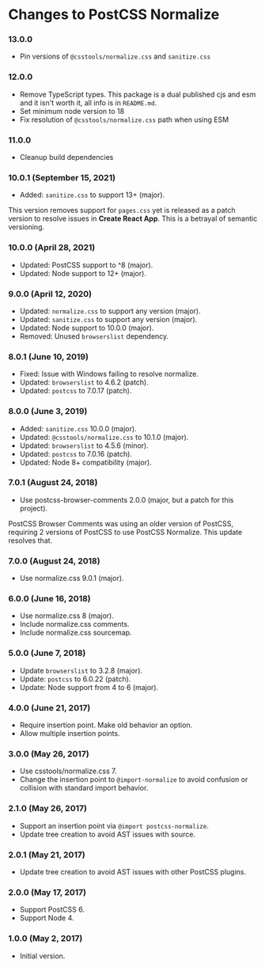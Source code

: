 # Changes to PostCSS Normalize

### 13.0.0

- Pin versions of `@csstools/normalize.css` and `sanitize.css`

### 12.0.0

- Remove TypeScript types. This package is a dual published cjs and esm and it isn't worth it, all info is in `README.md`.
- Set minimum node version to 18
- Fix resolution of `@csstools/normalize.css` path when using ESM

### 11.0.0

- Cleanup build dependencies

### 10.0.1 (September 15, 2021)

- Added: `sanitize.css` to support 13+ (major).

This version removes support for `pages.css` yet is released as a patch version
to resolve issues in **Create React App**. This is a betrayal of semantic
versioning.

### 10.0.0 (April 28, 2021)

- Updated: PostCSS support to ^8 (major).
- Updated: Node support to 12+ (major).

### 9.0.0 (April 12, 2020)

- Updated: `normalize.css` to support any version (major).
- Updated: `sanitize.css` to support any version (major).
- Updated: Node support to 10.0.0 (major).
- Removed: Unused `browserslist` dependency.

### 8.0.1 (June 10, 2019)

- Fixed: Issue with Windows failing to resolve normalize.
- Updated: `browserslist` to 4.6.2 (patch).
- Updated: `postcss` to 7.0.17 (patch).

### 8.0.0 (June 3, 2019)

- Added: `sanitize.css` 10.0.0 (major).
- Updated: `@csstools/normalize.css` to 10.1.0 (major).
- Updated: `browserslist` to 4.5.6 (minor).
- Updated: `postcss` to 7.0.16 (patch).
- Updated: Node 8+ compatibility (major).

### 7.0.1 (August 24, 2018)

- Use postcss-browser-comments 2.0.0 (major, but a patch for this project).

PostCSS Browser Comments was using an older version of PostCSS, requiring 2
versions of PostCSS to use PostCSS Normalize. This update resolves that.

### 7.0.0 (August 24, 2018)

- Use normalize.css 9.0.1 (major).

### 6.0.0 (June 16, 2018)

- Use normalize.css 8 (major).
- Include normalize.css comments.
- Include normalize.css sourcemap.

### 5.0.0 (June 7, 2018)

- Update `browserslist` to 3.2.8 (major).
- Update: `postcss` to 6.0.22 (patch).
- Update: Node support from 4 to 6 (major).

### 4.0.0 (June 21, 2017)

- Require insertion point. Make old behavior an option.
- Allow multiple insertion points.

### 3.0.0 (May 26, 2017)

- Use csstools/normalize.css 7.
- Change the insertion point to `@import-normalize` to avoid confusion or
  collision with standard import behavior.

### 2.1.0 (May 26, 2017)

- Support an insertion point via `@import postcss-normalize`.
- Update tree creation to avoid AST issues with source.

### 2.0.1 (May 21, 2017)

- Update tree creation to avoid AST issues with other PostCSS plugins.

### 2.0.0 (May 17, 2017)

- Support PostCSS 6.
- Support Node 4.

### 1.0.0 (May 2, 2017)

- Initial version.
